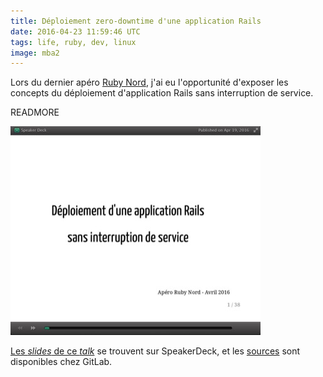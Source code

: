 ```yaml
---
title: Déploiement zero-downtime d'une application Rails
date: 2016-04-23 11:59:46 UTC
tags: life, ruby, dev, linux
image: mba2
---
```

Lors du dernier apéro [Ruby Nord](http://ruby-nord.org), j'ai eu l'opportunité d'exposer les concepts du déploiement d'application Rails sans interruption de service.

READMORE

![Talk Avril 2016](../img/posts/talk_avril_2016.jpg)

[Les _slides_ de ce _talk_](https://speakerdeck.com/bobmaerten/deploiment-dune-application-rails-sans-interruption-de-service) se trouvent sur SpeakerDeck, et les [sources](https://gitlab.com/bobmaerten/presentation-zdd) sont disponibles chez GitLab.
